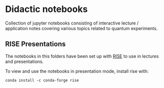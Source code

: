 # Didactic notebooks

Collection of jupyter notebooks consisting of interactive lecture / application notes covering various topics related to quantum experiments.

## RISE Presentations

The notebooks in this folders have been set up with [RISE](https://rise.readthedocs.io/) to use in lectures and presentations.

To view and use the notebooks in presentation mode, install rise with:

`conda install -c conda-forge rise`

